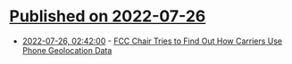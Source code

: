 # [Published on 2022-07-26](index.md)

* [2022-07-26, 02:42:00](https://soylentnews.org/article.pl?sid=22/07/24/1941230&from=rss) - [FCC Chair Tries to Find Out How Carriers Use Phone Geolocation Data](https://soylentnews.org/article.pl?sid=22/07/24/1941230&from=rss)
